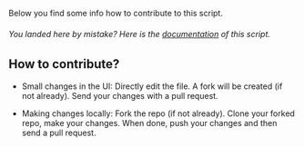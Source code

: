 Below you find some info how to contribute to this script.

###### You landed here by mistake? Here is the [documentation](https://microsoft.github.io/CSS-SystemCenter-ServiceManager/Verify_SSRS_for_SCSM/) of this script.

## How to contribute?

- Small changes in the UI: Directly edit the file. A fork will be created (if not already). Send your changes with a pull request.

- Making changes locally: Fork the repo (if not already). Clone your forked repo, make your changes. When done, push your changes and then send a pull request.
